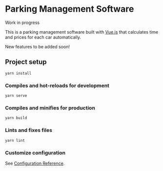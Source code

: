 # Parking Management Software

Work in progress

This is a parking management software built with [Vue.js](https://vuejs.org) that calculates time and prices for each car automatically.

New features to be added soon!

## Project setup

```
yarn install
```

### Compiles and hot-reloads for development

```
yarn serve
```

### Compiles and minifies for production

```
yarn build
```

### Lints and fixes files

```
yarn lint
```

### Customize configuration

See [Configuration Reference](https://cli.vuejs.org/config/).
